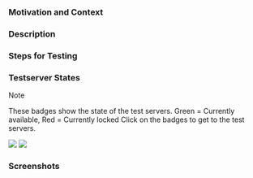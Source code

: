### Motivation and Context
<!-- Why is this change required? What problem does it solve? -->
<!-- If it fixes an open issue, please link to the issue here. -->

### Description
<!-- Describe your changes in detail -->

### Steps for Testing
<!-- Please describe in detail how the reviewer can test your changes. -->

### Testserver States
> [!NOTE]
> These badges show the state of the test servers.
> Green = Currently available, Red = Currently locked
> Click on the badges to get to the test servers.

[![](https://byob.yarr.is/ls1intum/Athena/athena-test1)](https://athena-test1.ase.cit.tum.de)
[![](https://byob.yarr.is/ls1intum/Athena/athena-test2)](https://athena-test2.ase.cit.tum.de)

### Screenshots
<!-- Add screenshots to demonstrate the changes in the UI of the playground etc. -->
